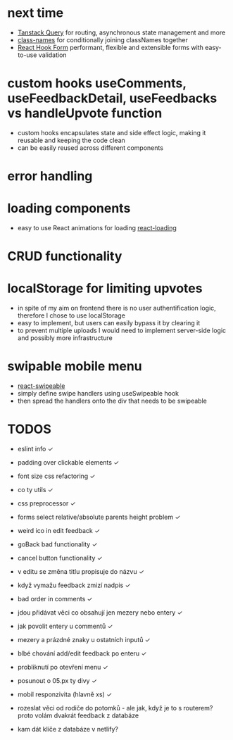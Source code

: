 # next time

- [Tanstack Query](https://tanstack.com/) for routing, asynchronous state management and more
- [class-names](https://github.com/JedWatson/classnames) for conditionally joining classNames together
- [React Hook Form](https://react-hook-form.com/) performant, flexible and extensible forms with easy-to-use validation

# custom hooks useComments, useFeedbackDetail, useFeedbacks vs handleUpvote function

- custom hooks encapsulates state and side effect logic, making it reusable and keeping the code clean
- can be easily reused across different components

# error handling

# loading components

- easy to use React animations for loading [react-loading](https://www.npmjs.com/package/react-loading)

# CRUD functionality

# localStorage for limiting upvotes

- in spite of my aim on frontend there is no user authentification logic, therefore I chose to use localStorage
- easy to implement, but users can easily bypass it by clearing it
- to prevent multiple uploads I would need to implement server-side logic and possibly more infrastructure

# swipable mobile menu

- [react-swipeable](https://www.npmjs.com/package/react-swipeable)
- simply define swipe handlers using useSwipeable hook
- then spread the handlers onto the div that needs to be swipeable

# TODOS

- eslint info ✓
- padding over clickable elements ✓
- font size css refactoring ✓
- co ty utils ✓
- css preprocessor ✓
- forms select relative/absolute parents height problem ✓
- weird ico in edit feedback ✓
- goBack bad functionality ✓
- cancel button functionality ✓
- v editu se změna titlu propisuje do názvu ✓
- když vymažu feedback zmizí nadpis ✓
- bad order in comments ✓
- jdou přidávat věci co obsahují jen mezery nebo entery ✓
- jak povolit entery u commentů ✓
- mezery a prázdné znaky u ostatních inputů ✓
- blbé chování add/edit feedback po enteru ✓
- probliknutí po otevření menu ✓
- posunout o 05.px ty divy ✓
- mobil responzivita (hlavně xs) ✓


- rozeslat věci od rodiče do potomků - ale jak, když je to s routerem? proto volám dvakrát feedback z databáze
- kam dát klíče z databáze v netlify?
